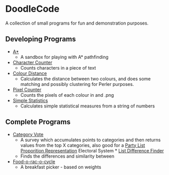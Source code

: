 # DoodleCode
A collection of small programs for fun and demonstration purposes.

## Developing Programs 
* [A*](https://github.com/tjkendon/DoodleCode/tree/main/AStar)
   * A sandbox for playing with A* pathfinding 
* [Character Counter](https://github.com/tjkendon/DoodleCode/tree/main/CharacterCount)
   * Counts characters in a piece of text
* [Colour Distance](https://github.com/tjkendon/DoodleCode/tree/main/ColourDistance)
   * Calculates the distance between two colours, and does some matching and possibly clustering for Perler purposes.
* [Pixel Counter](https://github.com/tjkendon/DoodleCode/tree/main/PixelCount)
   * Counts the pixels of each colour in and .png
* [Simple Statistics](https://github.com/tjkendon/DoodleCode/blob/main/SimpleStatistics/stats.py)
   * Calculates simple statistical measures from a string of numbers     

## Complete Programs
* [Category Vote](https://github.com/tjkendon/DoodleCode/tree/main/CategoryVote)
   * A survey which accumulates points to categories and then returns values from the top X categories, also good for a [Party List Proporition 
Representation](https://en.wikipedia.org/wiki/Party-list_proportional_representation) Electoral System * [List Difference Finder](https://github.com/tjkendon/DoodleCode/tree/main/ListDifferenceFinder)
  * Finds the differences and similarity between
* [Food-o-rac-o-cycle](https://github.com/tjkendon/DoodleCode/tree/main/Food-o-Rac-o-Cycle)
   * A breakfast picker - based on weights 
